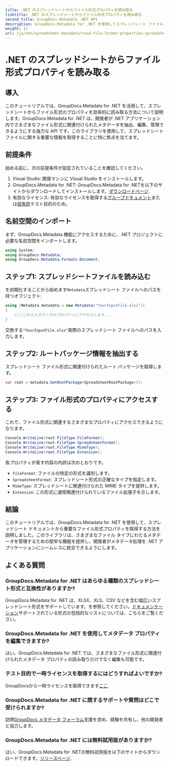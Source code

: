 ```yaml
---
title: .NET のスプレッドシートからファイル形式プロパティを読み取る
linktitle: .NET のスプレッドシートからファイル形式プロパティを読み取る
second_title: GroupDocs.Metadata .NET API
description: GroupDocs.Metadata for .NET を使用してスプレッドシート ファイル形式のプロパティを読み取る方法を学習します。単純な API 呼び出しでファイル形式、MIME タイプなどにアクセスします。
weight: 12
url: /ja/net/spreadsheet-metadata/read-file-format-properties-spreadsheets/
---
```


# .NET のスプレッドシートからファイル形式プロパティを読み取る

## 導入
このチュートリアルでは、GroupDocs.Metadata for .NET を活用して、スプレッドシートからファイル形式のプロパティを効率的に読み取る方法について説明します。GroupDocs.Metadata for .NET は、開発者が .NET アプリケーション内でさまざまなファイル形式に関連付けられたメタデータを抽出、編集、管理できるようにする強力な API です。このライブラリを使用して、スプレッドシート ファイルに関する重要な情報を取得することに特に焦点を当てます。
## 前提条件
始める前に、次の前提条件が設定されていることを確認してください。
1. Visual Studio: 開発マシンに Visual Studio をインストールします。
2.  GroupDocs.Metadata for .NET: GroupDocs.Metadata for .NETを以下のサイトからダウンロードしてインストールします。[ダウンロードページ](https://releases.groupdocs.com/metadata/net/).
3. 有効なライセンス: 有効なライセンスを取得する[グループドキュメント](https://purchase.groupdocs.com/buy)または[仮免許](https://purchase.groupdocs.com/temporary-license/)テスト目的のため。

## 名前空間のインポート
まず、GroupDocs.Metadata 機能にアクセスするために、.NET プロジェクトに必要な名前空間をインポートします。
```csharp
using System;
using GroupDocs.Metadata;
using GroupDocs.Metadata.Formats.Document;
```
## ステップ1: スプレッドシートファイルを読み込む
を初期化することから始めます`Metadata`スプレッドシート ファイルへのパスを持つオブジェクト:
```csharp
using (Metadata metadata = new Metadata("YourInputFile.xlsx"))
{
    //ここからメタデータのプロパティにアクセスします...
}
```
交換する`"YourInputFile.xlsx"`実際のスプレッドシート ファイルへのパスを入力します。
## ステップ2: ルートパッケージ情報を抽出する
スプレッドシート ファイル形式に関連付けられたルート パッケージを取得します。
```csharp
var root = metadata.GetRootPackage<SpreadsheetRootPackage>();
```
## ステップ3: ファイル形式のプロパティにアクセスする
これで、ファイル形式に関連するさまざまなプロパティにアクセスできるようになります。
```csharp
Console.WriteLine(root.FileType.FileFormat);
Console.WriteLine(root.FileType.SpreadsheetFormat);
Console.WriteLine(root.FileType.MimeType);
Console.WriteLine(root.FileType.Extension);
```
各プロパティが表す内容の内訳は次のとおりです。
- `FileFormat`: ファイルの特定の形式を識別します。
- `SpreadsheetFormat`: スプレッドシート形式の正確なタイプを指定します。
- `MimeType`: スプレッドシートに関連付けられた MIME タイプを提供します。
- `Extension`: この形式に通常関連付けられているファイル拡張子を示します。

## 結論
このチュートリアルでは、GroupDocs.Metadata for .NET を使用して、スプレッドシート ドキュメントから重要なファイル形式プロパティを取得する方法を説明しました。このライブラリは、さまざまなファイル タイプにわたるメタデータを管理するための堅牢な機能を提供し、開発者がメタデータ処理を .NET アプリケーションにシームレスに統合できるようにします。

## よくある質問
### GroupDocs.Metadata for .NET はあらゆる種類のスプレッドシート形式と互換性がありますか?
 GroupDocs.Metadata for .NET は、XLSX、XLS、CSV などを含む幅広いスプレッドシート形式をサポートしています。を参照してください。[ドキュメンテーション](https://tutorials.groupdocs.com/metadata/net/)サポートされている形式の包括的なリストについては、こちらをご覧ください。
### GroupDocs.Metadata for .NET を使用してメタデータ プロパティを編集できますか?
はい、GroupDocs.Metadata for .NET では、さまざまなファイル形式に関連付けられたメタデータ プロパティの読み取りだけでなく編集も可能です。
### テスト目的で一時ライセンスを取得するにはどうすればよいですか?
 GroupDocsから一時ライセンスを取得できます[ここ](https://purchase.groupdocs.com/temporary-license/).
### GroupDocs.Metadata for .NET に関するサポートや質問はどこで受けられますか?
訪問[GroupDocs メタデータ フォーラム](https://forum.groupdocs.com/c/metadata/14)支援を求め、経験を共有し、他の開発者と協力します。
### GroupDocs.Metadata for .NET には無料試用版がありますか?
はい、GroupDocs.Metadata for .NETの無料試用版を以下のサイトからダウンロードできます。[リリースページ](https://releases.groupdocs.com/).